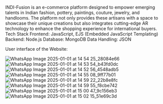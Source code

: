 INDI-Fusion is an e-commerce platform designed to empower emerging talents in Indian fashion, pottery, paintings, couture, jewelry, and handlooms. The platform not only provides these artisans with a space to showcase their unique creations but also integrates cutting-edge AR technology to enhance the shopping experience for international buyers.
Tech Stack
Frontend: JavaScript, EJS (Embedded JavaScript Templating)
    Backend: Node.js
    Database: MongoDB
    Data Handling: JSON

User interface of the Website:

![WhatsApp Image 2025-01-01 at 14 54 25_28084e66](https://github.com/user-attachments/assets/4a31fd2c-dd22-4ea2-8f9c-5ca131dca032)
![WhatsApp Image 2025-01-01 at 14 53 54_b43fd0dc](https://github.com/user-attachments/assets/f85b8420-a933-4663-a023-3d43508abd9b)
![WhatsApp Image 2025-01-01 at 14 52 56_4548adb5](https://github.com/user-attachments/assets/b170a2d8-ae7e-48e1-b5bd-7e1b1ef6c5c2)
![WhatsApp Image 2025-01-01 at 14 55 08_9ff77b01](https://github.com/user-attachments/assets/81a2d33f-e4ac-439f-9085-1814b0d6539a)
![WhatsApp Image 2025-01-01 at 14 59 22_22b8e8fc](https://github.com/user-attachments/assets/84f8e0b7-2b8b-4592-8701-4c8d8accff80)
![WhatsApp Image 2025-01-01 at 14 59 55_f8cbe742](https://github.com/user-attachments/assets/7f82e6fd-ec45-490a-be67-9b2cadbb3cbc)
![WhatsApp Image 2025-01-01 at 15 00 47_9c156eb3](https://github.com/user-attachments/assets/c980c514-75c3-401a-9916-0bae099f1b60)
![WhatsApp Image 2025-01-01 at 15 02 15_51e69c3d](https://github.com/user-attachments/assets/690136ac-8bc0-44d5-b5f4-0a00ac68333e)



